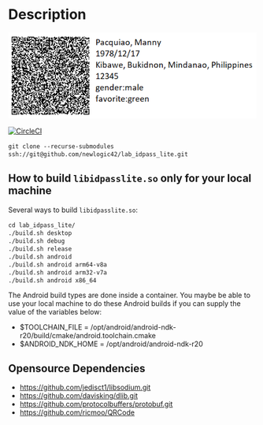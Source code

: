 # Description
![Alt text](idpasslite_qr.png?raw=true "api")

[![CircleCI](https://circleci.com/gh/newlogic42/lab_idpass_lite.svg?style=svg&circle-token=6df7dc471defbfdbb041013e6683f20dabccd8bb)](https://circleci.com/gh/newlogic42/lab_idpass_lite)

```
git clone --recurse-submodules ssh://git@github.com/newlogic42/lab_idpass_lite.git
```

## How to build `libidpasslite.so` only for your local machine

Several ways to build `libidpasslite.so`:

```
cd lab_idpass_lite/
./build.sh desktop 
./build.sh debug   
./build.sh release
./build.sh android
./build.sh android arm64-v8a
./build.sh android arm32-v7a
./build.sh android x86_64
```

The Android build types are done inside a container. You maybe be able to use your
local machine to do these Android builds if you can supply the value of the
variables below:

- $TOOLCHAIN_FILE   = /opt/android/android-ndk-r20/build/cmake/android.toolchain.cmake
- $ANDROID_NDK_HOME = /opt/android/android-ndk-r20

## Opensource Dependencies

- https://github.com/jedisct1/libsodium.git
- https://github.com/davisking/dlib.git
- https://github.com/protocolbuffers/protobuf.git
- https://github.com/ricmoo/QRCode

